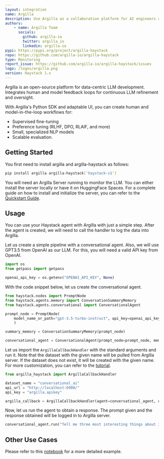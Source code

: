 ```yaml
---
layout: integration
name: Argilla
description: Use Argilla as a collaboration platform for AI engineers and domain experts!
authors:
    - name: Argilla Team
      socials:
        github: argilla-io
        twitter: argilla_io
        linkedin: argilla-io
pypi: https://pypi.org/project/argilla-haystack
repo: https://github.com/argilla-io/argilla-haystack
type: Monitoring
report_issue: https://github.com/argilla-io/argilla-haystack/issues
logo: /logos/argilla.png
version: Haystack 1.x
---
```


Argilla is an open-source platform for data-centric LLM development. Integrates human and model feedback loops for continuous LLM refinement and oversight.

With Argilla's Python SDK and adaptable UI, you can create human and model-in-the-loop workflows for:

- Supervised fine-tuning
- Preference tuning (RLHF, DPO, RLAIF, and more)
- Small, specialized NLP models
- Scalable evaluation.

## Getting Started

You first need to install argilla and argilla-haystack as follows:

```bash
pip install argilla argilla-haystack['haystack-v1']
```

You will need an Argilla Server running to monitor the LLM. You can either install the server locally or have it on HuggingFace Spaces. For a complete guide on how to install and initialize the server, you can refer to the [Quickstart Guide](https://docs.argilla.io/en/latest/getting_started/quickstart_installation.html).

## Usage

You can use your Haystack agent with Argilla with just a simple step. After the agent is created, we will need to call the handler to log the data into Argilla.

Let us create a simple pipeline with a conversational agent. Also, we will use GPT3.5 from OpenAI as our LLM. For this, you will need a valid API key from OpenAI.

```python
import os
from getpass import getpass

openai_api_key = os.getenv("OPENAI_API_KEY", None)
```

With the code snippet below, let us create the conversational agent.

```python
from haystack.nodes import PromptNode
from haystack.agents.memory import ConversationSummaryMemory
from haystack.agents.conversational import ConversationalAgent

prompt_node = PromptNode(
    model_name_or_path="gpt-3.5-turbo-instruct", api_key=openai_api_key, max_length=256, stop_words=["Human"]
    )

summary_memory = ConversationSummaryMemory(prompt_node)

conversational_agent = ConversationalAgent(prompt_node=prompt_node, memory=summary_memory)
```

Let us import the `ArgillaCallbackHandler` with the standard arguments and run it. Note that the dataset with the given name will be pulled from Argilla server. If the dataset does not exist, it will be created with the given name. For more customization, you can refer to the [tutorial](https://github.com/argilla-io/argilla-haystack/blob/main/docs/use_argilla_callback_in_haystack-v1.ipynb).

```python
from argilla_haystack import ArgillaCallbackHandler

dataset_name = "conversational_ai"
api_url = "http://localhost:6900/"
api_key = "argilla.apikey"

argilla_callback = ArgillaCallbackHandler(agent=conversational_agent, dataset_name=dataset_name, api_url=api_url, api_key=api_key)
```

Now, let us run the agent to obtain a response. The prompt given and the response obtained will be logged in to Argilla server.

```python
conversational_agent.run("Tell me three most interesting things about Istanbul, Turkey")
```

## Other Use Cases

Please refer to this [notebook](https://github.com/argilla-io/argilla-haystack/blob/main/docs/use_argilla_callback_in_haystack-v1.ipynb) for a more detailed example.
